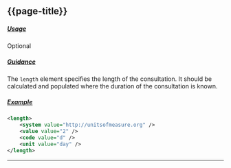 ## {{page-title}}

<h5><ins>Usage</ins></h5>

<span class="mro-circle optional" title="Optional"></span> Optional


<h5><ins>Guidance</ins></h5>

The `length` element specifies the length of the consultation.
It should be calculated and populated where the duration of the consultation is known.

<h5><ins>Example</ins></h5>

```xml
<length>
    <system value="http://unitsofmeasure.org" />
    <value value="2" />
    <code value="d" />
    <unit value="day" />
</length>
```

---